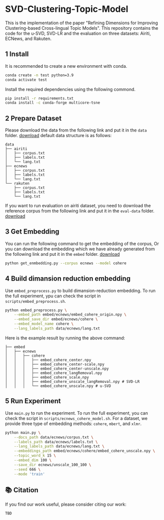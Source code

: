 # SVD-Clustering-Topic-Model
This is the implementation of the paper "Refining Dimensions for Improving Clustering-based Cross-lingual Topic Models". This repository contains the code for the u-SVD, SVD-LR and the evaluation  on three datasets: Airiti, ECNews, and Rakuten.

## 1 Install
It is recommended to create a new environment with conda.
```bash
conda create -n test python=3.9
conda activate test
```
Install the required dependencies using the following commond.
```bash
pip install -r requirements.txt
conda install -c conda-forge multicore-tsne
```

## 2 Prepare Dataset
Please download the data from the following link and put it in the `data` folder. [download](https://drive.google.com/file/d/1vHYhrfeTDATZWXvHxPtw1oW3Ii56jse6/view?usp=sharing)
default data structure is as follows:
```
data
├── airiti
│   ├── corpus.txt
│   ├── labels.txt
│   └── lang.txt
├── ecnews
│   ├── corpus.txt
│   ├── labels.txt
│   └── lang.txt
└── rakuten
    ├── corpus.txt
    ├── labels.txt
    └── lang.txt
```
If you want to run evaluation on airiti dataset, you need to download the reference corpus from the following link and put it in the `eval-data` folder. [download](https://drive.google.com/file/d/1pe0EQ2qgilwnOFai9b0cRCemOJBnpr1F/view?usp=sharing)

## 3 Get Embedding
You can run the following command to get the embedding of the corpus, Or you can download the embedding which we have already generated from the following link and put it in the `embed` folder. [download](https://drive.google.com/file/d/1x-q2PcnEqjAr8J_p0mIeih1vxlBGGQ2z/view?usp=sharing)
```bash
python get_enmbedding.py --corpus ecnews --model cohere
```

## 4 Build dimansion reduction embedding
Use `embed_preprocess.py` to build dimansion-reduction embedding. To run the full experiment, ypu can check the script in `scripts/embed_preprocess.sh`.
```bash
python embed_preprocess.py \
    --embed_path embed/ecnews/embed_cohere_origin.npy \
    --embed_save_dir embed/ecnews/cohere \
    --embed_model_name cohere \
    --lang_labels_path data/ecnews/lang.txt
```
Here is the example result by running the above command:
```
├── embed
│   ├── ecnews
│   │   ├── cohere
│   │   │   ├── embed_cohere_center.npy
│   │   │   ├── embed_cohere_center-scale.npy
│   │   │   ├── embed_cohere_center-unscale.npy
│   │   │   ├── embed_cohere_langRemoval.npy 
│   │   │   ├── embed_cohere_scale.npy
│   │   │   ├── embed_cohere_unscale_langRemoval.npy # SVD-LR
│   │   │   └── embed_cohere_unscale.npy # u-SVD
```

## 5 Run Experiment
Use `main.py` to run the experiment. To run the full experiment, you can check the script in `scripts/ecnews_cohere_model.sh`. For a dataset, we provide three type of embedding methods: `cohere`, `mbert`, and `xlmr`.
```bash
python main.py \
    --docs_path data/ecnews/corpus.txt \
    --labels_path data/ecnews/labels.txt \
    --lang_labels_path data/ecnews/lang.txt \
    --embeddings_path embed/ecnews/cohere/embed_cohere_unscale.npy \
    --topic_word_k 15 \
    --embed_dim 100 \
    --save_dir ecnews/unscale_100_100 \
    --seed 666 \
    --mode 'train'
```


## 📚 Citation
If you find our work useful, please consider citing our work:
```
TBD
```
